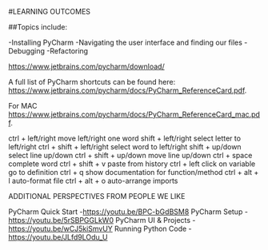 #LEARNING OUTCOMES

##Topics include:

-Installing PyCharm
-Navigating the user interface and finding our files
-Debugging
-Refactoring

https://www.jetbrains.com/pycharm/download/ 

A full list of PyCharm shortcuts can be found here: https://www.jetbrains.com/pycharm/docs/PyCharm_ReferenceCard.pdf.

For MAC
https://www.jetbrains.com/pycharm/docs/PyCharm_ReferenceCard_mac.pdf.

ctrl + left/right   move left/right one word
shift + left/right  select letter to left/right
ctrl + shift + left/right   select word to left/right
shift + up/down select line up/down
ctrl + shift + up/down  move line up/down
ctrl + space    complete word
ctrl + shift + v    paste from history
ctrl + left click on variable   go to definition
ctrl + q    show documentation for function/method
ctrl + alt + l  auto-format file
ctrl + alt + o  auto-arrange imports

 ADDITIONAL PERSPECTIVES FROM PEOPLE WE LIKE

PyCharm Quick Start
-https://youtu.be/BPC-bGdBSM8
PyCharm Setup
-https://youtu.be/5rSBPGGLkW0
PyCharm UI & Projects
-https://youtu.be/wCJ5kiSmvUY
Running Python Code
-https://youtu.be/JLfd9LOdu_U